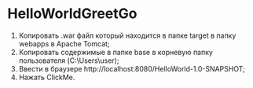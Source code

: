 # HelloWorldGreetGo
1) Копировать .war файл который находится в папке target в папку webapps в Apache Tomcat;
2) Копировать содержимые в папке base в корневую папку пользователя (C:\Users\user);
3) Ввести в браузере http://localhost:8080/HelloWorld-1.0-SNAPSHOT;
4) Нажать ClickMe.
